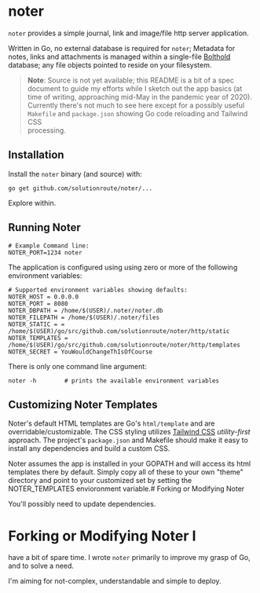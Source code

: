 # noter

`noter` provides a simple journal, link and image/file http server application.

Written in Go, no external database is required for `noter`; Metadata for notes,
links and attachments is managed within a single-file
[Bolthold](https://github.com/timshannon/bolthold) database; any file objects
pointed to reside on your filesystem.

> **Note**: Source is not yet available; this README is a bit of a spec document
> to guide my efforts while I sketch out the app basics (at time of writing,
> approaching mid-May in the pandemic year of 2020). Currently there's not much
> to see here except for a possibly useful `Makefile` and `package.json` showing
> Go code reloading and Tailwind CSS  
> processing.

## Installation

Install the `noter` binary (and source) with:

    go get github.com/solutionroute/noter/... 

Explore within.

## Running Noter

    # Example Command line:
    NOTER_PORT=1234 noter

The application is configured using using zero or more of the following
environment variables:

    # Supported environment variables showing defaults:
    NOTER_HOST = 0.0.0.0
    NOTER_PORT = 8080
    NOTER_DBPATH = /home/$(USER)/.noter/noter.db
    NOTER_FILEPATH = /home/$(USER)/.noter/files
    NOTER_STATIC = = /home/$(USER)/go/src/github.com/solutionroute/noter/http/static
    NOTER_TEMPLATES = /home/$(USER)/go/src/github.com/solutionroute/noter/http/templates
    NOTER_SECRET = YouWouldChangeThIsOfCourse

There is only one command line argument:

    noter -h        # prints the available environment variables

## Customizing Noter Templates

Noter's default HTML templates are Go's `html/template` and are
overridable/customizable. The CSS styling utilizes
[Tailwind CSS](https://tailwindcss.com/) *utility-first* approach. The project's
`package.json` and Makefile should make it easy to install any dependencies and
build a custom CSS.

Noter assumes the app is installed in your GOPATH and will access its html
templates there by default. Simply copy all of these to your own "theme"
directory and point to your customized set by setting the NOTER_TEMPLATES
envioronment variable.# Forking or Modifying Noter

You'll possibly need to update dependencies.
# Forking or Modifying Noter I
have a bit of spare time. I wrote `noter` primarily to improve my grasp of Go,
and to solve a need.

I'm aiming for not-complex, understandable and simple to deploy.
